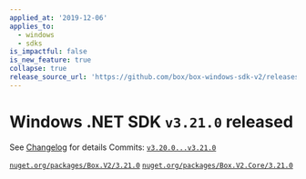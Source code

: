 ```yaml
---
applied_at: '2019-12-06'
applies_to:
  - windows
  - sdks
is_impactful: false
is_new_feature: true
collapse: true
release_source_url: 'https://github.com/box/box-windows-sdk-v2/releases/tag/v3.21.0'
---
```


# Windows .NET SDK `v3.21.0` released

See [Changelog](https://github.com/box/box-windows-sdk-v2/blob/master/CHANGELOG.md#3210) for details
Commits: [`v3.20.0...v3.21.0`](https://github.com/box/box-windows-sdk-v2/compare/`v3.20.0...v3.21.0`)

[`nuget.org/packages/Box.V2/3.21.0`](https://www.nuget.org/packages/Box.V2/3.21.0)
[`nuget.org/packages/Box.V2.Core/3.21.0`](https://www.nuget.org/packages/Box.V2.Core/3.21.0)
